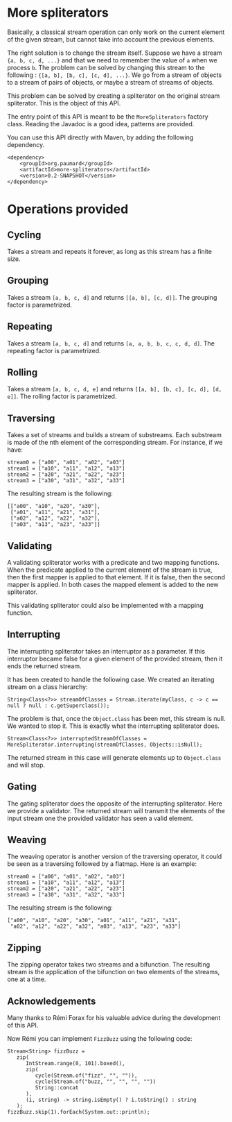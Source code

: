 # More spliterators

Basically, a classical stream operation can only work on the current element of the given stream, but cannot take into account the previous elements.

The right solution is to change the stream itself. Suppose we have a stream `{a, b, c, d, ...}` and that we need to remember the value of `a` when we process `b`. The problem can be solved by changing this stream to the following : `{[a, b], [b, c], [c, d], ...}`. We go from a stream of objects to a stream of pairs of objects, or maybe a stream of streams of objects.

This problem can be solved by creating a spliterator on the original stream spliterator. This is the object of this API.

The entry point of this API is meant to be the `MoreSpliterators` factory class. Reading the Javadoc is a good idea, patterns are provided.

You can use this API directly with Maven, by adding the following dependency.  

```
<dependency>
    <groupId>org.paumard</groupId>
    <artifactId>more-spliterators</artifactId>
    <version>0.2-SNAPSHOT</version>
</dependency>
```

# Operations provided

## Cycling

Takes a stream and repeats it forever, as long as this stream has a finite size. 

## Grouping

Takes a stream `[a, b, c, d]` and returns `[[a, b], [c, d]]`. The grouping factor is parametrized.

## Repeating

Takes a stream `[a, b, c, d]` and returns `[a, a, b, b, c, c, d, d]`. The repeating factor is parametrized.

## Rolling

Takes a stream `[a, b, c, d, e]` and returns `[[a, b], [b, c], [c, d], [d, e]]`. The rolling factor is parametrized.

## Traversing

Takes a set of streams and builds a stream of substreams. Each substream is made of the nth element of the corresponding stream. For instance, if we have:
```
stream0 = ["a00", "a01", "a02", "a03"]
stream1 = ["a10", "a11", "a12", "a13"]
stream2 = ["a20", "a21", "a22", "a23"]
stream3 = ["a30", "a31", "a32", "a33"]
```

The resulting stream is the following:
```
[["a00", "a10", "a20", "a30"],
 ["a01", "a11", "a21", "a31"],
 ["a02", "a12", "a22", "a32"],
 ["a03", "a13", "a23", "a33"]]
```

## Validating

A validating spliterator works with a predicate and two mapping functions. When the predicate applied to the current element of the stream is true, then the first mapper is applied to that element. If it is false, then the second mapper is applied. In both cases the mapped element is added to the new spliterator.

This validating spliterator could also be implemented with a mapping function.

## Interrupting

The interrupting spliterator takes an interruptor as a parameter. If this interruptor became false for a given element of the provided stream, then it ends the returned stream.

It has been created to handle the following case. We created an iterating stream on a class hierarchy:

```
String<Class<?>> streamOfClasses = Stream.iterate(myClass, c -> c == null ? null : c.getSuperclass());
```

The problem is that, once the `Object.class` has been met, this stream is null. We wanted to stop it. This is exactly what the interrupting spliterator does.

```
Stream<Class<?>> interruptedStreamOfClasses = MoreSpliterator.interrupting(streamOfClasses, Objects::isNull);
```

The returned stream in this case will generate elements up to `Object.class` and will stop.


## Gating

The gating spliterator does the opposite of the interrupting spliterator. Here we provide a validator. The returned stream will transmit the elements of the input stream one the provided validator has seen a valid element.

## Weaving

The weaving operator is another version of the traversing operator, it could be seen as a traversing followed by a flatmap. Here is an example:
```
stream0 = ["a00", "a01", "a02", "a03"]
stream1 = ["a10", "a11", "a12", "a13"]
stream2 = ["a20", "a21", "a22", "a23"]
stream3 = ["a30", "a31", "a32", "a33"]
```

The resulting stream is the following:
```
["a00", "a10", "a20", "a30", "a01", "a11", "a21", "a31",
 "a02", "a12", "a22", "a32", "a03", "a13", "a23", "a33"]
```

## Zipping

The zipping operator takes two streams and a bifunction. The resulting stream is the application of the bifunction on two elements of the streams, one at a time. 

## Acknowledgements

Many thanks to Rémi Forax for his valuable advice during the development of this API. 

Now Rémi you can implement `FizzBuzz` using the following code:
```
Stream<String> fizzBuzz = 
   zip(
      IntStream.range(0, 101).boxed(), 
      zip(
         cycle(Stream.of("fizz", "", "")), 
         cycle(Stream.of("buzz, "", "", "", ""))
         String::concat
      ), 
      (i, string) -> string.isEmpty() ? i.toString() : string
   );
fizzBuzz.skip(1).forEach(System.out::println);
```